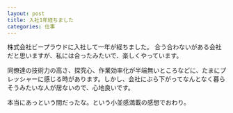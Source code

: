```yaml
---
layout: post
title: 入社1年経ちました
categories: 仕事
---
```


株式会社ビープラウドに入社して一年が経ちました。
合う合わないがある会社だと思いますが、私には合ったみたいで、楽しくやっています。

同僚達の技術力の高さ、探究心、作業効率化が半端無いところなどに、たまにプレッシャーに感じる時があります。しかし、会社にぶら下がってなんとなく暮らそうみたいな人が居ないので、心地良いです。

本当にあっという間だったな。という小並感満載の感想でおわり。

